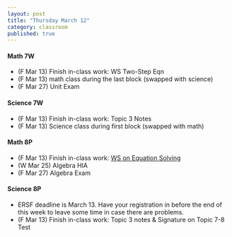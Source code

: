 ```yaml
---
layout: post
title: "Thursday March 12"
category: classroom
published: true
---
```

#### Math 7W
* (F Mar 13) Finish in-class work: WS Two-Step Eqn
* (F Mar 13) math class during the last block (swapped with science)
* (F Mar 27) Unit Exam

#### Science 7W
* (F Mar 13) Finish in-class work: Topic 3 Notes
* (F Mar 13) Science class during first block (swapped with math)

#### Math 8P
* (F Mar 13) Finish in-class work: <a href="https://www.dropbox.com/s/kh00mp5qp8o2f17/WS%20Equation%20Solving%20EP.pdf?dl=0">WS on Equation Solving</a>
* (W Mar 25) Algebra HIA
* (F Mar 27) Algebra Exam

#### Science 8P
* ERSF deadline is March 13. Have your registration in before the end of this week to leave some time in case there are problems.
* (F Mar 13) Finish in-class work: Topic 3 notes & Signature on Topic 7-8 Test
